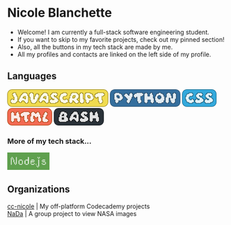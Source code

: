 # Nicole Blanchette 
- Welcome! I am currently a full-stack software engineering student.  
- If you want to skip to my favorite projects, check out my pinned section!  
- Also, all the buttons in my tech stack are made by me.
- All my profiles and contacts are linked on the left side of my profile.
## Languages
<div display="inline">
<img src="./assets/js.png" height="40px" alt="JavaScript">
<img src="./assets/py.png" height="40px" alt="Python">
<img src="./assets/css.png" height="40px" alt="CSS"> 
<img src="./assets/text4639.png" height="40px" alt="HTML">
<img src="./assets/bash.png" height="40px" alt="bash">
</div>
 
### More of my tech stack...
<img src="./assets/node.png" height="40px" alt="node dot js">
<!-- <img src="./assets/vite.svg" height="40px" alt="vite"> -->

## Organizations
[cc-nicole](https://github.com/cc-nicole) | My off-platform Codecademy projects  
[NaDa](https://github.com/NaDa-nasa-viewer) | A group project to view NASA images

<!-- ## Statistics -->
<!-- ## More -->
